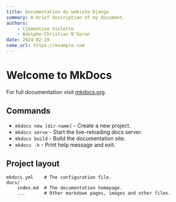 ```yaml
---
title: Documentation du webiste Django
summary: A brief description of my document.
authors:
    - Clémentine Violette
    - Adelphe-Christian N'Goran
date: 2024-02-19
some_url: https://example.com
---
```



# Welcome to MkDocs

For full documentation visit [mkdocs.org](https://www.mkdocs.org).

## Commands

* `mkdocs new [dir-name]` - Create a new project.
* `mkdocs serve` - Start the live-reloading docs server.
* `mkdocs build` - Build the documentation site.
* `mkdocs -h` - Print help message and exit.

## Project layout

    mkdocs.yml    # The configuration file.
    docs/
        index.md  # The documentation homepage.
        ...       # Other markdown pages, images and other files.

